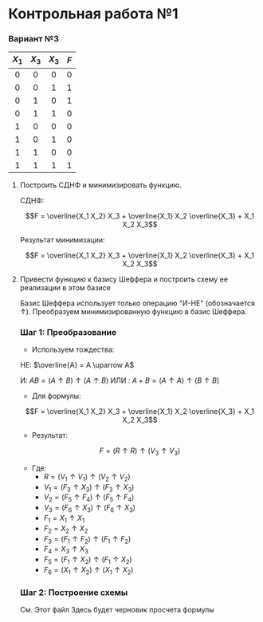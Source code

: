 # Контрольная работа №1
### Вариант №3

| $X_1$ | $X_3$ | $X_3$ | $F$ |
|:-----:|:-----:|:-----:|:---:|
|0|0|0|0|
|0|0|1|1|
|0|1|0|1|
|0|1|1|0|
|1|0|0|0|
|1|0|1|0|
|1|1|0|0|
|1|1|1|1|

1) Построить СДНФ и минимизировать функцию.

    СДНФ:

    $$F = \overline{X_1 X_2} X_3 + \overline{X_1} X_2 \overline{X_3} + X_1 X_2 X_3$$

    Результат минимизации: 

    $$F = \overline{X_1 X_2} X_3 + \overline{X_1} X_2 \overline{X_3} + X_1 X_2 X_3$$

2) Привести функцию к базису Шеффера и построить схему ее реализации в этом базисе

    Базис Шеффера использует только операцию "И-НЕ" (обозначается $\uparrow$). Преобразуем минимизированную функцию в базис Шеффера.
    
    ### Шаг 1: Преобразование

    * Используем тождества:

    НЕ: $\overline{A} = A \uparrow A$

    И: $AB = (A \uparrow B) \uparrow (A \uparrow B)$
    ИЛИ : $A + B = (A \uparrow A) \uparrow (B \uparrow B)$

    * Для формулы:

    $$F = \overline{X_1 X_2} X_3 + \overline{X_1} X_2 \overline{X_3} + X_1 X_2 X_3$$

    * Результат:

    $$F=(R \uparrow R) \uparrow (V_3 \uparrow V_3)$$
    * Где:
        * $R = (V_1 \uparrow V_1) \uparrow (V_2 \uparrow V_2)$
        * $V_1 = (F_3 \uparrow X_3) \uparrow (F_3 \uparrow X_3)$
        * $V_2 = (F_5 \uparrow F_4) \uparrow (F_5 \uparrow F_4)$
        * $V_3 = (F_6 \uparrow X_3) \uparrow (F_6 \uparrow X_3)$
        * $F_1 = X_1 \uparrow X_1$
        * $F_2 = X_2 \uparrow X_2$
        * $F_3 = (F_1 \uparrow F_2) \uparrow (F_1 \uparrow F_2)$
        * $F_4 = X_3 \uparrow X_3$
        * $F_5 = (F_1 \uparrow X_2) \uparrow (F_1 \uparrow X_2)$
        * $F_6 = (X_1 \uparrow X_2) \uparrow (X_1 \uparrow X_2)$

    ### Шаг 2: Построение схемы

    См. Этот файл
    Здесь будет черновик просчета формулы
